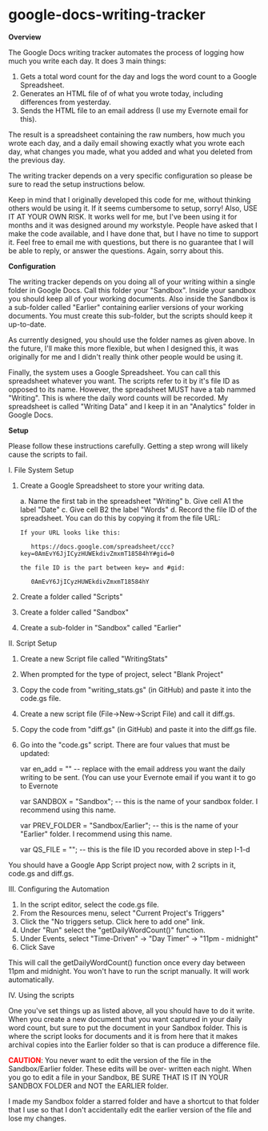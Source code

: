 google-docs-writing-tracker
===========================

<strong>Overview</strong>

The Google Docs writing tracker automates the process of logging how much you write each day. It does 3 main things:

  1. Gets a total word count for the day and logs the word count to a Google Spreadsheet.
  2. Generates an HTML file of of what you wrote today, including differences from yesterday.
  3. Sends the HTML file to an email address (I use my Evernote email for this).

The result is a spreadsheet containing the raw numbers, how much you wrote each day, and a daily email showing
exactly what you wrote each day, what changes you made, what you added and what you deleted from the previous day.

The writing tracker depends on a very specific configuration so please be sure to read the setup instructions
below.

Keep in mind that I originally developed this code for me, without thinking others would be using it. If it seems
cumbersome to setup, sorry! Also, USE IT AT YOUR OWN RISK. It works well for me, but I've been using it for
months and it was designed around my workstyle. People have asked that I make the code available, and I have done
that, but I have no time to support it. Feel free to email me with questions, but there is no guarantee that I will
be able to reply, or answer the questions. Again, sorry about this.

<strong>Configuration</strong>

The writing tracker depends on you doing all of your writing within a single folder in Google Docs. Call this
folder your "Sandbox". Inside your sandbox you should keep all of your working documents. Also inside the 
Sandbox is a sub-folder called "Earlier" containing earlier versions of your working documents. You must create
this sub-folder, but the scripts should keep it up-to-date.

As currently designed, you should use the folder names as given above. In the future, I'll make this more
flexible, but when I designed this, it was originally for me and I didn't really think other people would be
using it.

Finally, the system uses a Google Spreadsheet. You can call this spreadsheet whatever you want. The scripts 
refer to it by it's file ID as opposed to its name. However, the spreadsheet MUST have a tab nammed "Writing".
This is where the daily word counts will be recorded. My spreadsheet is called "Writing Data" and I keep it in an
"Analytics" folder in Google Docs.

<strong>Setup</strong>

Please follow these instructions carefully. Getting a step wrong will likely cause the scripts to fail.

I. File System Setup

  1. Create a Google Spreadsheet to store your writing data.

      a. Name the first tab in the spreadsheet "Writing"
      b. Give cell A1 the label "Date"
      c. Give cell B2 the label "Words"
      d. Record the file ID of the spreadsheet. You can do this by copying it from the file URL:
      
         If your URL looks like this:
         
            https://docs.google.com/spreadsheet/ccc?key=0AmEvY6JjICyzHUWEkdivZmxmT18584hY#gid=0
            
         the file ID is the part between key= and #gid:
         
            0AmEvY6JjICyzHUWEkdivZmxmT18584hY
            
  2. Create a folder called "Scripts"
  3. Create a folder called "Sandbox"
  4. Create a sub-folder in "Sandbox" called "Earlier" 

II. Script Setup

  1. Create a new Script file called "WritingStats"
  2. When prompted for the type of project, select "Blank Project"
  3. Copy the code from "writing_stats.gs" (in GitHub) and paste it into the code.gs file.
  4. Create a new script file (File->New->Script File) and call it diff.gs.
  5. Copy the code from "diff.gs" (in GitHub) and paste it into the diff.gs file.
  6. Go into the "code.gs" script. There are four values that must be updated:

      var en_add = "<EMAIL ADDRESS>" -- replace with the email address you want the daily writing
                                        to be sent. (You can use your Evernote email if you want it
                                        to go to Evernote

      var SANDBOX = "Sandbox";       -- this is the name of your sandbox folder. I recommend using
                                        this name.
    
      var PREV_FOLDER = "Sandbox/Earlier"; -- this is the name of your "Earlier" folder. I recommend
                                              using this name.

      var QS_FILE = "<file Id>";     -- this is the file ID you recorded
                                        above in step I-1-d

You should have a Google App Script project now, with 2 scripts in it, code.gs and diff.gs.

III. Configuring the Automation

  1. In the script editor, select the code.gs file.
  2. From the Resources menu, select "Current Project's Triggers"
  3. Click the "No triggers setup. Click here to add one" link.
  4. Under "Run" select the "getDailyWordCount()" function.
  5. Under Events, select "Time-Driven" -> "Day Timer" -> "11pm - midnight"
  6. Click Save

This will call the getDailyWordCount() function once every day between 11pm and midnight. You won't have to
run the script manually. It will work automatically.

IV. Using the scripts

One you've set things up as listed above, all you should have to do it write. When you create a new document
that you want captured in your daily word count, but sure to put the document in your Sandbox folder. This is
where the script looks for documents and it is from here that it makes archival copies into the Earlier folder
so that is can produce a difference file.

<strong><font color="red">CAUTION</font></strong>: You never want to edit the version of the file in the Sandbox/Earlier folder. These edits will be over-
written each night. When you go to edit a file in your Sandbox, BE SURE THAT IS IT IN YOUR SANDBOX FOLDER and NOT
the EARLIER folder.

I made my Sandbox folder a starred folder and have a shortcut to that folder that I use so that I don't
accidentally edit the earlier version of the file and lose my changes.

